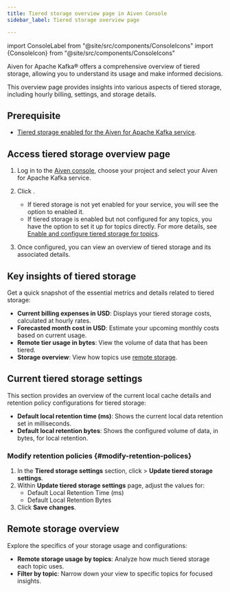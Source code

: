 ```yaml
---
title: Tiered storage overview page in Aiven Console
sidebar_label: Tiered storage overview page

---
```


import ConsoleLabel from "@site/src/components/ConsoleIcons"
import {ConsoleIcon} from "@site/src/components/ConsoleIcons"

Aiven for Apache Kafka® offers a comprehensive overview of tiered storage, allowing you to understand its usage and make informed decisions.

This overview page provides insights into various aspects of tiered storage, including
hourly billing, settings, and storage details.

## Prerequisite

- [Tiered storage enabled for the Aiven for Apache Kafka service](/docs/products/kafka/howto/enable-kafka-tiered-storage).

## Access tiered storage overview page

1. Log in to the [Aiven console](https://console.aiven.io/), choose
   your project and select your Aiven for Apache Kafka service.
1. Click <ConsoleLabel name="Tiered storage" />.

   -   If tiered storage is not yet enabled for your service, you will
       see the option to enabled it.
   -   If tiered storage is enabled but not configured for any topics,
       you have the option to set it up for topics directly. For more
       details, see
       [Enable and configure tiered storage for topics](/docs/products/kafka/howto/configure-topic-tiered-storage).
1. Once configured, you can view an overview of tiered storage and its
   associated details.

## Key insights of tiered storage

Get a quick snapshot of the essential metrics and details related to
tiered storage:

- **Current billing expenses in USD**: Displays your tiered storage
  costs, calculated at hourly rates.
- **Forecasted month cost in USD**: Estimate your upcoming monthly
  costs based on current usage.
- **Remote tier usage in bytes**: View the volume of data that has
  been tiered.
- **Storage overview**: View how topics use
  [remote storage](/docs/products/kafka/howto/tiered-storage-overview-page#remote-storage-overview).

## Current tiered storage settings

This section provides an overview of the current local cache details and
retention policy configurations for tiered storage:

- **Default local retention time (ms)**: Shows the current local data
  retention set in milliseconds.
- **Default local retention bytes**: Shows the configured volume of
  data, in bytes, for local retention.

### Modify retention policies {#modify-retention-polices}

1. In the **Tiered storage settings** section, click
   <ConsoleLabel name="actions"/> > **Update tiered storage settings**.
1. Within **Update tiered storage settings** page, adjust the values
   for:
   - Default Local Retention Time (ms)
   - Default Local Retention Bytes
1. Click **Save changes**.

## Remote storage overview

Explore the specifics of your storage usage and configurations:

- **Remote storage usage by topics**: Analyze how much tiered storage
  each topic uses.
- **Filter by topic**: Narrow down your view to specific topics for
  focused insights.
